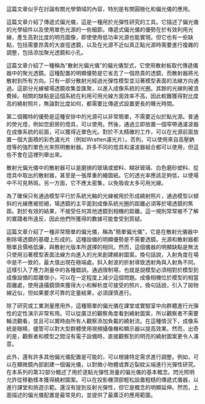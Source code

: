 這篇文章似乎在討論有關光學領域的內容，特別是有關圓極化和偏光儀的應用。

這篇文章介紹了傳遞式偏光儀，這是一種用於光彈性研究的工具。它描述了偏光儀的光學組件以及使用單色光源的一些細節。傳遞式偏光儀的優勢在於有效利用光線，產生高對比度的明亮圖像，即使使用低功率光源也能實現。但它也有一些缺點，包括需要昂貴的大直徑透鏡，以及在光源不近似真正點光源時需要進行複雜的調整，包括添加聚光透鏡和小孔。

這篇文章介紹了一種稱為"散射光偏光儀"的偏光儀型式，它使用散射板取代傳遞儀器中的聚光透鏡。這種配置的明顯優勢是它省去了一個昂貴的透鏡，而散射器將光散射到所有方向。只有一部分散射光經過光彈性模型並沿著模型表面的法線方向通過。這部分光線被場透鏡收集並匯聚，以進入成像系統的光圈。其餘的光線則被浪費掉。相關的缺點是這個系統在利用可用光線方面效率不高，因此較難獲得對比度高的繞射照片，無論對比度如何，都需要比傳遞式設置更長的曝光時間。

第二個獨特的優勢是這種安排中的光源可以非常簡單，不需要近似於點光源。普通的熒光燈，例如您廚房的燈具，可以使用。然後，通過立即放置一個窄帶通濾波器在成像系統的前面，可以獲得近單色光。對於不太精確的工作，可以在光源前面放置一個大面積的彩色濾光片（例如Wratten濾光片）。否則，可以使用來自高壓鈉燈等的強烈單色光來照明散射器。許多不同的燈具和濾波器組合都可以使用，但這些不會在這裡列舉出來。

散射光偏光儀中的散射器可以是磨損的玻璃或塑料、糊狀玻璃、白色磨砂塑料、從燈具中取出的散射器，甚至是一張厚重的繪圖紙。它的透光率應該足夠低，以使場中不可見熱斑。另一方面，它不應太密集，以免吸收太多可用光線。

為了確保只有通過模型平行於系統光軸的光線被用於形成繞射照片，通過模型以傾斜的光線應被拒絕，場透鏡的主平面到成像系統光圈的距離必須等於場透鏡的焦距。對於有效的結果，不接受任何其他透鏡到相機的距離。這一規則常常被不了解的實踐者所違反，因此他們所獲得的數據可能會受到質疑。

這篇文章介紹了一種非常簡單的偏光儀，稱為"簡單偏光儀"，它是在散射光儀器中刪除場透鏡的基礎上形成的。這種設備的明顯優勢是不需要透鏡。光源和散射器都簡單且價格低廉，與散射光版本所選擇的相同。然而，這個儀器的明顯缺點是無法只使用沿著模型表面法線方向進入的光來創建繞射圖案。換句話說，入射角度在場中是不一致的，最大值出現在極端處。斜入射波的折射導致透射角與入射角不同。這樣引入了應力測量中的各種錯誤。通過限制場，也就是說模型必須相對於模型到成像設備的距離很小，可以在一定程度上減少這個問題。成像相機位於模型的相當距離處，使用遠攝鏡頭來獲得大小和解析度可接受的照片。換句話說，引入了拋物線近似，但如果要求可靠的定量結果，必須謹慎進行。

除了研究或工業測量應用外，這種簡單的偏光儀在課堂或實驗室中向群體進行光彈性的定性演示非常有用。可以從廣泛的觀察角度看到繞射圖案，所以觀察者不需要輪流觀看，並且可以實時由所有人觀察添加負載的繞射流。在這種情況下，成像系統是眼睛，儘管可以對大型群體使用視頻攝像機和顯示器以提高效果。然而，出奇的是，觀察者和模型之間沒有電子設備時，直接觀察到的明亮的繞射圖案更令人滿意。

此外，還有許多其他偏光儀配置是可能的，可以根據特定需求進行調整。例如，可以在顯微鏡內部創建一個偏光儀，以對微小物體或靠近裂紋尖端進行光彈性研究。在本系列的第32部分概述了用於逐點光彈性測量的偏光儀的基本概念。閃光照明允許從移動樣本獲得繞射圖案。可以在投影機頂部輕松設置粗糙的傳遞式儀器，以進行課堂和旅遊示範。還沒有提到反射光彈性，但它是概念的明顯延伸。然而，上面描述的偏光儀配置是最常見的，並提供了最廣泛的應用範圍。